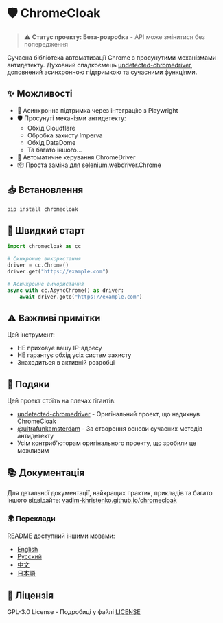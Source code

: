 # 🛡️ ChromeCloak

> ⚠️ **Статус проекту: Бета-розробка** - API може змінитися без попередження

Сучасна бібліотека автоматизації Chrome з просунутими механізмами антидетекту. Духовний спадкоємець [undetected-chromedriver](https://github.com/ultrafunkamsterdam/undetected-chromedriver), доповнений асинхронною підтримкою та сучасними функціями.

## ✨ Можливості

- 🚀 Асинхронна підтримка через інтеграцію з Playwright
- 🛡️ Просунуті механізми антидетекту:
  - Обхід Cloudflare
  - Обробка захисту Imperva
  - Обхід DataDome
  - Та багато іншого...
- 🔄 Автоматичне керування ChromeDriver
- 📦 Проста заміна для selenium.webdriver.Chrome

## 📥 Встановлення

```bash
pip install chromecloak
```

## 🚀 Швидкий старт

```python
import chromecloak as cc

# Синхронне використання
driver = cc.Chrome()
driver.get("https://example.com")

# Асинхронне використання
async with cc.AsyncChrome() as driver:
    await driver.goto("https://example.com")
```

## ⚠️ Важливі примітки

Цей інструмент:
- НЕ приховує вашу IP-адресу
- НЕ гарантує обхід усіх систем захисту
- Знаходиться в активній розробці

## 🙌 Подяки

Цей проект стоїть на плечах гігантів:

- [undetected-chromedriver](https://github.com/ultrafunkamsterdam/undetected-chromedriver) - Оригінальний проект, що надихнув ChromeCloak
- [@ultrafunkamsterdam](https://github.com/ultrafunkamsterdam) - За створення основи сучасних методів антидетекту
- Усім контриб'юторам оригінального проекту, що зробили це можливим

## 📚 Документація

Для детальної документації, найкращих практик, прикладів та багато іншого відвідайте:
[vadim-khristenko.github.io/chromecloak](https://vadim-khristenko.github.io/chromecloak)

### 🌍 Переклади

README доступний іншими мовами:
- [English](README.md)
- [Русский](README.RU.md)
- [中文](README.ZH.md)
- [日本語](README.JP.md)

## 📝 Ліцензія

GPL-3.0 License - Подробиці у файлі [LICENSE](LICENSE)